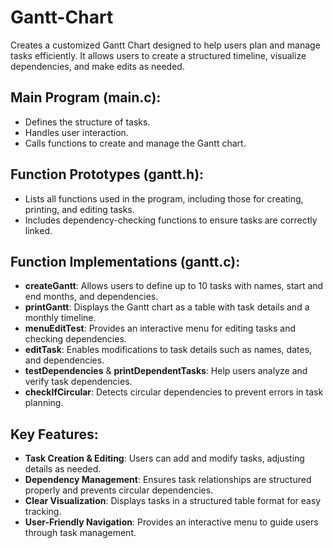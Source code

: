 # Gantt-Chart

Creates a customized Gantt Chart designed to help users plan and manage tasks efficiently. It allows users to create a structured timeline, visualize dependencies, and make edits as needed.

## Main Program (main.c):
- Defines the structure of tasks.
- Handles user interaction.
- Calls functions to create and manage the Gantt chart.

## Function Prototypes (gantt.h):
- Lists all functions used in the program, including those for creating, printing, and editing tasks.
- Includes dependency-checking functions to ensure tasks are correctly linked.

## Function Implementations (gantt.c):
- **createGantt**: Allows users to define up to 10 tasks with names, start and end months, and dependencies.
- **printGantt**: Displays the Gantt chart as a table with task details and a monthly timeline.
- **menuEditTest**: Provides an interactive menu for editing tasks and checking dependencies.
- **editTask**: Enables modifications to task details such as names, dates, and dependencies.
- **testDependencies** & **printDependentTasks**: Help users analyze and verify task dependencies.
- **checkIfCircular**: Detects circular dependencies to prevent errors in task planning.

## Key Features:
- **Task Creation & Editing**: Users can add and modify tasks, adjusting details as needed.
- **Dependency Management**: Ensures task relationships are structured properly and prevents circular dependencies.
- **Clear Visualization**: Displays tasks in a structured table format for easy tracking.
- **User-Friendly Navigation**: Provides an interactive menu to guide users through task management.
